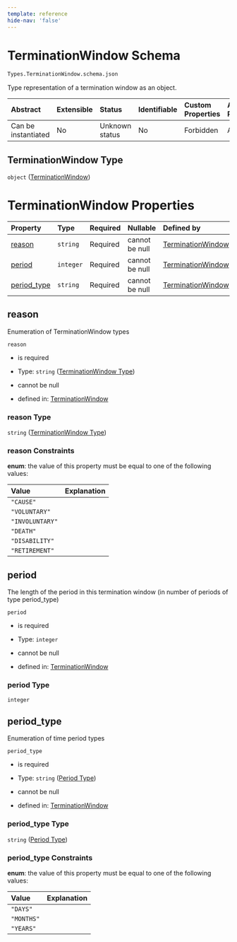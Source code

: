 ```yaml
---
template: reference
hide-nav: 'false'
---
```


# TerminationWindow Schema

```txt
Types.TerminationWindow.schema.json
```

Type representation of a termination window as an object.

| Abstract            | Extensible | Status         | Identifiable | Custom Properties | Additional Properties | Access Restrictions | Defined In                                                                                     |
| :------------------ | :--------- | :------------- | :----------- | :---------------- | :-------------------- | :------------------ | :--------------------------------------------------------------------------------------------- |
| Can be instantiated | No         | Unknown status | No           | Forbidden         | Allowed               | none                | [TerminationWindow.schema.json](../types/TerminationWindow.schema.json "open original schema") |

## TerminationWindow Type

`object` ([TerminationWindow](terminationwindow.md))

# TerminationWindow Properties

| Property                    | Type      | Required | Nullable       | Defined by                                                                                                                           |
| :-------------------------- | :-------- | :------- | :------------- | :----------------------------------------------------------------------------------------------------------------------------------- |
| [reason](#reason)           | `string`  | Required | cannot be null | [TerminationWindow](terminationwindow-properties-terminationwindow-type.md "Enums.TerminationWindow.schema.json#/properties/reason") |
| [period](#period)           | `integer` | Required | cannot be null | [TerminationWindow](terminationwindow-properties-period.md "Types.TerminationWindow.schema.json#/properties/period")                 |
| [period_type](#period_type) | `string`  | Required | cannot be null | [TerminationWindow](terminationwindow-properties-period-type.md "Enums.Period.schema.json#/properties/period_type")                  |

## reason

Enumeration of TerminationWindow types

`reason`

*   is required

*   Type: `string` ([TerminationWindow Type](terminationwindow-properties-terminationwindow-type.md))

*   cannot be null

*   defined in: [TerminationWindow](terminationwindow-properties-terminationwindow-type.md "Enums.TerminationWindow.schema.json#/properties/reason")

### reason Type

`string` ([TerminationWindow Type](terminationwindow-properties-terminationwindow-type.md))

### reason Constraints

**enum**: the value of this property must be equal to one of the following values:

| Value           | Explanation |
| :-------------- | :---------- |
| `"CAUSE"`       |             |
| `"VOLUNTARY"`   |             |
| `"INVOLUNTARY"` |             |
| `"DEATH"`       |             |
| `"DISABILITY"`  |             |
| `"RETIREMENT"`  |             |

## period

The length of the period in this termination window (in number of periods of type period_type)

`period`

*   is required

*   Type: `integer`

*   cannot be null

*   defined in: [TerminationWindow](terminationwindow-properties-period.md "Types.TerminationWindow.schema.json#/properties/period")

### period Type

`integer`

## period_type

Enumeration of time period types

`period_type`

*   is required

*   Type: `string` ([Period Type](terminationwindow-properties-period-type.md))

*   cannot be null

*   defined in: [TerminationWindow](terminationwindow-properties-period-type.md "Enums.Period.schema.json#/properties/period_type")

### period_type Type

`string` ([Period Type](terminationwindow-properties-period-type.md))

### period_type Constraints

**enum**: the value of this property must be equal to one of the following values:

| Value      | Explanation |
| :--------- | :---------- |
| `"DAYS"`   |             |
| `"MONTHS"` |             |
| `"YEARS"`  |             |
